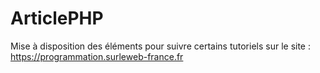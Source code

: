 # ArticlePHP

Mise à disposition des éléments pour suivre certains tutoriels sur le site : https://programmation.surleweb-france.fr
